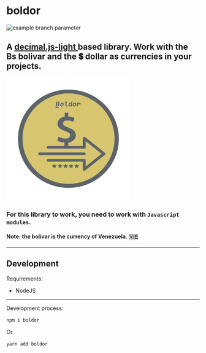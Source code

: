 # boldor

![example branch parameter](https://github.com/MeeL1ght/boldor/actions/workflows/pages.yml/badge.svg?event=push)

<h2>
  A
  <a
    href="https://github.com/MikeMcl/decimal.js-light"
    target="_BLANK"
  >
    decimal.js-light
  </a> based library. Work with the
  <span>Bs bolivar</span> and the
  <span>💲 dollar</span> as
  currencies in your projects.
</h2>

<img src="./img/boldor-logo.png" style="height: 320px; width: 320px">

### For this library to work, you need to work with `Javascript modules`.

#### Note: the bolivar is the currency of Venezuela. 🇻🇪

<hr>

## Development

Requirements:

- NodeJS

<hr>

Development process:

```bash
npm i boldor
```
Or
<br>

```bash
yarn add boldor
```
